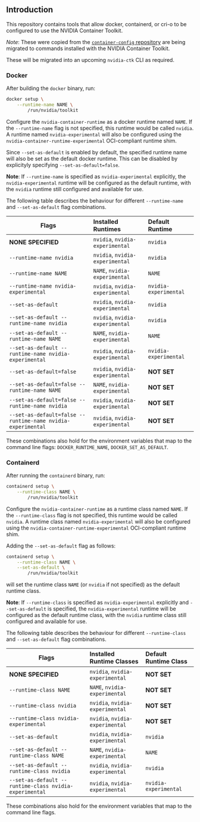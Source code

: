 ## Introduction

This repository contains tools that allow docker, containerd, or cri-o to be configured to use the NVIDIA Container Toolkit.

*Note*: These were copied from the [`container-config` repository](https://gitlab.com/nvidia/container-toolkit/container-config/-/tree/383587f766a55177ede0e39e3810a974043e503e) are being migrated to commands installed with the NVIDIA Container Toolkit.

These will be migrated into an upcoming `nvidia-ctk` CLI as required.

### Docker

After building the `docker` binary, run:
```bash
docker setup \
    --runtime-name NAME \
        /run/nvidia/toolkit
```

Configure the `nvidia-container-runtime` as a docker runtime named `NAME`. If the `--runtime-name` flag is not specified, this runtime would be called `nvidia`. A runtime named `nvidia-experimental` will also be configured using the `nvidia-container-runtime-experimental` OCI-compliant runtime shim.

Since `--set-as-default` is enabled by default, the specified runtime name will also be set as the default docker runtime. This can be disabled by explicityly specifying `--set-as-default=false`.

**Note**: If `--runtime-name` is specified as `nvidia-experimental` explicitly, the `nvidia-experimental` runtime will be configured as the default runtime, with the `nvidia` runtime still configured and available for use.

The following table describes the behaviour for different `--runtime-name` and `--set-as-default` flag combinations.

| Flags                                                       | Installed Runtimes              | Default Runtime       |
|-------------------------------------------------------------|:--------------------------------|:----------------------|
| **NONE SPECIFIED**                                          | `nvidia`, `nvidia-experimental` | `nvidia`              |
| `--runtime-name nvidia`                                     | `nvidia`, `nvidia-experimental` | `nvidia`              |
| `--runtime-name NAME`                                       | `NAME`, `nvidia-experimental`   | `NAME`                |
| `--runtime-name nvidia-experimental`                        | `nvidia`, `nvidia-experimental` | `nvidia-experimental` |
| `--set-as-default`                                          | `nvidia`, `nvidia-experimental` | `nvidia`              |
| `--set-as-default --runtime-name nvidia`                    | `nvidia`, `nvidia-experimental` | `nvidia`              |
| `--set-as-default --runtime-name NAME`                      | `NAME`, `nvidia-experimental`   | `NAME`                |
| `--set-as-default --runtime-name nvidia-experimental`       | `nvidia`, `nvidia-experimental` | `nvidia-experimental` |
| `--set-as-default=false`                                    | `nvidia`, `nvidia-experimental` | **NOT SET**           |
| `--set-as-default=false --runtime-name NAME`                | `NAME`, `nvidia-experimental`   | **NOT SET**           |
| `--set-as-default=false --runtime-name nvidia`              | `nvidia`, `nvidia-experimental` | **NOT SET**           |
| `--set-as-default=false --runtime-name nvidia-experimental` | `nvidia`, `nvidia-experimental` | **NOT SET**           |

These combinations also hold for the environment variables that map to the command line flags: `DOCKER_RUNTIME_NAME`, `DOCKER_SET_AS_DEFAULT`.

### Containerd
After running the `containerd` binary, run:
```bash
containerd setup \
    --runtime-class NAME \
        /run/nvidia/toolkit
```

Configure the `nvidia-container-runtime` as a runtime class named `NAME`. If the `--runtime-class` flag is not specified, this runtime would be called `nvidia`. A runtime class named `nvidia-experimental` will also be configured using the `nvidia-container-runtime-experimental` OCI-compliant runtime shim.

Adding the `--set-as-default` flag as follows:
```bash
containerd setup \
    --runtime-class NAME \
    --set-as-default \
        /run/nvidia/toolkit
```
will set the runtime class `NAME` (or `nvidia` if not specified) as the default runtime class.

**Note**: If `--runtime-class` is specified as `nvidia-experimental` explicitly and `--set-as-default` is specified, the `nvidia-experimental` runtime will be configured as the default runtime class, with the `nvidia` runtime class still configured and available for use.

The following table describes the behaviour for different `--runtime-class` and `--set-as-default` flag combinations.

| Flags                                                  | Installed Runtime Classes       | Default Runtime Class |
|--------------------------------------------------------|:--------------------------------|:----------------------|
| **NONE SPECIFIED**                                     | `nvidia`, `nvidia-experimental` | **NOT SET**           |
| `--runtime-class NAME`                                 | `NAME`, `nvidia-experimental`   | **NOT SET**           |
| `--runtime-class nvidia`                               | `nvidia`, `nvidia-experimental` | **NOT SET**           |
| `--runtime-class nvidia-experimental`                  | `nvidia`, `nvidia-experimental` | **NOT SET**           |
| `--set-as-default`                                     | `nvidia`, `nvidia-experimental` | `nvidia`              |
| `--set-as-default --runtime-class NAME`                | `NAME`, `nvidia-experimental`   | `NAME`                |
| `--set-as-default --runtime-class nvidia`              | `nvidia`, `nvidia-experimental` | `nvidia`              |
| `--set-as-default --runtime-class nvidia-experimental` | `nvidia`, `nvidia-experimental` | `nvidia-experimental` |

These combinations also hold for the environment variables that map to the command line flags.
